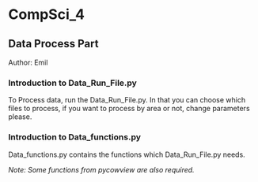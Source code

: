 # CompSci_4

## Data Process Part
Author: Emil

### Introduction to Data_Run_File.py
To Process data, run the Data_Run_File.py.
In that you can choose which files to process, if you want to process by area or not, change parameters please.

### Introduction to Data_functions.py
Data_functions.py contains the functions which Data_Run_File.py needs.

*Note: Some functions from pycowview are also required.*
